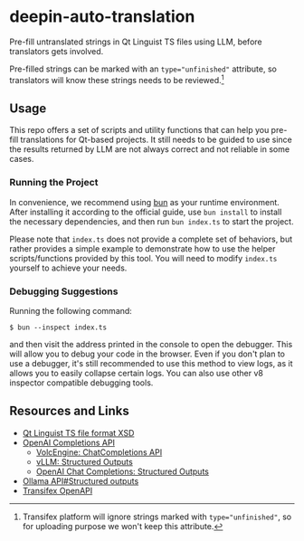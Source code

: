 # deepin-auto-translation

Pre-fill untranslated strings in Qt Linguist TS files using LLM, before translators gets involved.

Pre-filled strings can be marked with an `type="unfinished"` attribute, so translators will know these strings needs to be reviewed.[^1]

[^1]: Transifex platform will ignore strings marked with `type="unfinished"`, so for uploading purpose we won't keep this attribute.

## Usage

This repo offers a set of scripts and utility functions that can help you pre-fill translations for Qt-based projects. It still needs to be guided to use since the results returned by LLM are not always correct and not reliable in some cases.

### Running the Project

In convenience, we recommend using [bun](https://bun.sh/) as your runtime environment. After installing it according to the official guide, use `bun install` to install the necessary dependencies, and then run `bun index.ts` to start the project.

Please note that `index.ts` does not provide a complete set of behaviors, but rather provides a simple example to demonstrate how to use the helper scripts/functions provided by this tool. You will need to modify `index.ts` yourself to achieve your needs.

### Debugging Suggestions

Running the following command:

```shell
$ bun --inspect index.ts
```

and then visit the address printed in the console to open the debugger. This will allow you to debug your code in the browser. Even if you don't plan to use a debugger, it's still recommended to use this method to view logs, as it allows you to easily collapse certain logs. You can also use other v8 inspector compatible debugging tools.

## Resources and Links

- [Qt Linguist TS file format XSD](https://doc.qt.io/qt-6/linguist-ts-file-format.html)
- [OpenAI Completions API](https://platform.openai.com/docs/api-reference/chat)
  - [VolcEngine: ChatCompletions API](https://www.volcengine.com/docs/82379/1298454)
  - [vLLM: Structured Outputs](https://docs.vllm.ai/en/latest/usage/structured_outputs.html)
  - [OpenAI Chat Completions: Structured Outputs](https://platform.openai.com/docs/guides/structured-outputs?api-mode=chat&example=chain-of-thought)
- [Ollama API#Structured outputs](https://github.com/ollama/ollama/blob/main/docs/api.md#request-structured-outputs)
- [Transifex OpenAPI](https://transifex.github.io/openapi/)
